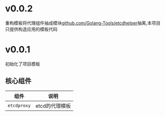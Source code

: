 # v0.0.2

重构模板将代理组件抽成模块[github.com/Golang-Tools/etcdhelper](https://github.com/Golang-Tools/etcdhelper)抽离,本项目只提供构造应用的模板代码

# v0.0.1

初始化了项目模板

## 核心组件

| 组件        | 说明           |
| ----------- | -------------- |
| `etcdproxy` | etcd的代理模板 |
